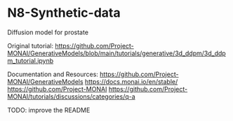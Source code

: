 # N8-Synthetic-data

Diffusion model for prostate

Original tutorial: 
https://github.com/Project-MONAI/GenerativeModels/blob/main/tutorials/generative/3d_ddpm/3d_ddpm_tutorial.ipynb

Documentation and Resources:
https://github.com/Project-MONAI/GenerativeModels
https://docs.monai.io/en/stable/
https://github.com/Project-MONAI
https://github.com/Project-MONAI/tutorials/discussions/categories/q-a

TODO: improve the README
